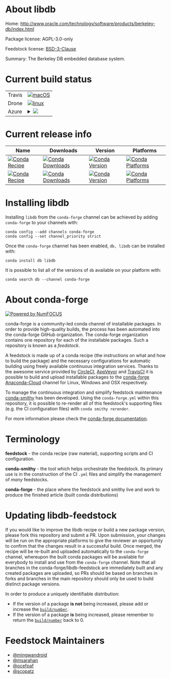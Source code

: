 About libdb
===========

Home: http://www.oracle.com/technology/software/products/berkeley-db/index.html

Package license: AGPL-3.0-only

Feedstock license: [BSD-3-Clause](https://github.com/conda-forge/libdb-feedstock/blob/master/LICENSE.txt)

Summary: The Berkeley DB embedded database system.

Current build status
====================


<table><tr>
    <td>Travis</td>
    <td>
      <a href="https://travis-ci.com/conda-forge/libdb-feedstock">
        <img alt="macOS" src="https://img.shields.io/travis/com/conda-forge/libdb-feedstock/master.svg?label=macOS">
      </a>
    </td>
  </tr><tr>
    <td>Drone</td>
    <td>
      <a href="https://cloud.drone.io/conda-forge/libdb-feedstock">
        <img alt="linux" src="https://img.shields.io/drone/build/conda-forge/libdb-feedstock/master.svg?label=Linux">
      </a>
    </td>
  </tr>
    
  <tr>
    <td>Azure</td>
    <td>
      <details>
        <summary>
          <a href="https://dev.azure.com/conda-forge/feedstock-builds/_build/latest?definitionId=528&branchName=master">
            <img src="https://dev.azure.com/conda-forge/feedstock-builds/_apis/build/status/libdb-feedstock?branchName=master">
          </a>
        </summary>
        <table>
          <thead><tr><th>Variant</th><th>Status</th></tr></thead>
          <tbody><tr>
              <td>linux_64</td>
              <td>
                <a href="https://dev.azure.com/conda-forge/feedstock-builds/_build/latest?definitionId=528&branchName=master">
                  <img src="https://dev.azure.com/conda-forge/feedstock-builds/_apis/build/status/libdb-feedstock?branchName=master&jobName=linux&configuration=linux_64_" alt="variant">
                </a>
              </td>
            </tr><tr>
              <td>linux_aarch64</td>
              <td>
                <a href="https://dev.azure.com/conda-forge/feedstock-builds/_build/latest?definitionId=528&branchName=master">
                  <img src="https://dev.azure.com/conda-forge/feedstock-builds/_apis/build/status/libdb-feedstock?branchName=master&jobName=linux&configuration=linux_aarch64_" alt="variant">
                </a>
              </td>
            </tr><tr>
              <td>linux_ppc64le</td>
              <td>
                <a href="https://dev.azure.com/conda-forge/feedstock-builds/_build/latest?definitionId=528&branchName=master">
                  <img src="https://dev.azure.com/conda-forge/feedstock-builds/_apis/build/status/libdb-feedstock?branchName=master&jobName=linux&configuration=linux_ppc64le_" alt="variant">
                </a>
              </td>
            </tr><tr>
              <td>osx_64</td>
              <td>
                <a href="https://dev.azure.com/conda-forge/feedstock-builds/_build/latest?definitionId=528&branchName=master">
                  <img src="https://dev.azure.com/conda-forge/feedstock-builds/_apis/build/status/libdb-feedstock?branchName=master&jobName=osx&configuration=osx_64_" alt="variant">
                </a>
              </td>
            </tr><tr>
              <td>osx_arm64</td>
              <td>
                <a href="https://dev.azure.com/conda-forge/feedstock-builds/_build/latest?definitionId=528&branchName=master">
                  <img src="https://dev.azure.com/conda-forge/feedstock-builds/_apis/build/status/libdb-feedstock?branchName=master&jobName=osx&configuration=osx_arm64_" alt="variant">
                </a>
              </td>
            </tr><tr>
              <td>win_64</td>
              <td>
                <a href="https://dev.azure.com/conda-forge/feedstock-builds/_build/latest?definitionId=528&branchName=master">
                  <img src="https://dev.azure.com/conda-forge/feedstock-builds/_apis/build/status/libdb-feedstock?branchName=master&jobName=win&configuration=win_64_" alt="variant">
                </a>
              </td>
            </tr>
          </tbody>
        </table>
      </details>
    </td>
  </tr>
</table>

Current release info
====================

| Name | Downloads | Version | Platforms |
| --- | --- | --- | --- |
| [![Conda Recipe](https://img.shields.io/badge/recipe-db-green.svg)](https://anaconda.org/conda-forge/db) | [![Conda Downloads](https://img.shields.io/conda/dn/conda-forge/db.svg)](https://anaconda.org/conda-forge/db) | [![Conda Version](https://img.shields.io/conda/vn/conda-forge/db.svg)](https://anaconda.org/conda-forge/db) | [![Conda Platforms](https://img.shields.io/conda/pn/conda-forge/db.svg)](https://anaconda.org/conda-forge/db) |
| [![Conda Recipe](https://img.shields.io/badge/recipe-libdb-green.svg)](https://anaconda.org/conda-forge/libdb) | [![Conda Downloads](https://img.shields.io/conda/dn/conda-forge/libdb.svg)](https://anaconda.org/conda-forge/libdb) | [![Conda Version](https://img.shields.io/conda/vn/conda-forge/libdb.svg)](https://anaconda.org/conda-forge/libdb) | [![Conda Platforms](https://img.shields.io/conda/pn/conda-forge/libdb.svg)](https://anaconda.org/conda-forge/libdb) |

Installing libdb
================

Installing `libdb` from the `conda-forge` channel can be achieved by adding `conda-forge` to your channels with:

```
conda config --add channels conda-forge
conda config --set channel_priority strict
```

Once the `conda-forge` channel has been enabled, `db, libdb` can be installed with:

```
conda install db libdb
```

It is possible to list all of the versions of `db` available on your platform with:

```
conda search db --channel conda-forge
```


About conda-forge
=================

[![Powered by NumFOCUS](https://img.shields.io/badge/powered%20by-NumFOCUS-orange.svg?style=flat&colorA=E1523D&colorB=007D8A)](http://numfocus.org)

conda-forge is a community-led conda channel of installable packages.
In order to provide high-quality builds, the process has been automated into the
conda-forge GitHub organization. The conda-forge organization contains one repository
for each of the installable packages. Such a repository is known as a *feedstock*.

A feedstock is made up of a conda recipe (the instructions on what and how to build
the package) and the necessary configurations for automatic building using freely
available continuous integration services. Thanks to the awesome service provided by
[CircleCI](https://circleci.com/), [AppVeyor](https://www.appveyor.com/)
and [TravisCI](https://travis-ci.com/) it is possible to build and upload installable
packages to the [conda-forge](https://anaconda.org/conda-forge)
[Anaconda-Cloud](https://anaconda.org/) channel for Linux, Windows and OSX respectively.

To manage the continuous integration and simplify feedstock maintenance
[conda-smithy](https://github.com/conda-forge/conda-smithy) has been developed.
Using the ``conda-forge.yml`` within this repository, it is possible to re-render all of
this feedstock's supporting files (e.g. the CI configuration files) with ``conda smithy rerender``.

For more information please check the [conda-forge documentation](https://conda-forge.org/docs/).

Terminology
===========

**feedstock** - the conda recipe (raw material), supporting scripts and CI configuration.

**conda-smithy** - the tool which helps orchestrate the feedstock.
                   Its primary use is in the construction of the CI ``.yml`` files
                   and simplify the management of *many* feedstocks.

**conda-forge** - the place where the feedstock and smithy live and work to
                  produce the finished article (built conda distributions)


Updating libdb-feedstock
========================

If you would like to improve the libdb recipe or build a new
package version, please fork this repository and submit a PR. Upon submission,
your changes will be run on the appropriate platforms to give the reviewer an
opportunity to confirm that the changes result in a successful build. Once
merged, the recipe will be re-built and uploaded automatically to the
`conda-forge` channel, whereupon the built conda packages will be available for
everybody to install and use from the `conda-forge` channel.
Note that all branches in the conda-forge/libdb-feedstock are
immediately built and any created packages are uploaded, so PRs should be based
on branches in forks and branches in the main repository should only be used to
build distinct package versions.

In order to produce a uniquely identifiable distribution:
 * If the version of a package **is not** being increased, please add or increase
   the [``build/number``](https://docs.conda.io/projects/conda-build/en/latest/resources/define-metadata.html#build-number-and-string).
 * If the version of a package **is** being increased, please remember to return
   the [``build/number``](https://docs.conda.io/projects/conda-build/en/latest/resources/define-metadata.html#build-number-and-string)
   back to 0.

Feedstock Maintainers
=====================

* [@mingwandroid](https://github.com/mingwandroid/)
* [@msarahan](https://github.com/msarahan/)
* [@ocefpaf](https://github.com/ocefpaf/)
* [@scopatz](https://github.com/scopatz/)

